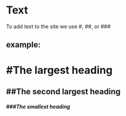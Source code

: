 # Text
To add text to the site we use #, ##, or ###

## example:
# #The largest heading
## ##The second largest heading
##### ###The smallest heading
